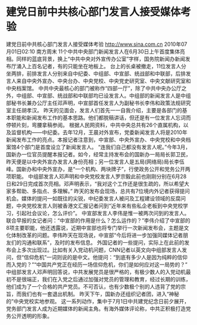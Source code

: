 # 建党日前中共核心部门发言人接受媒体考验

建党日前中共核心部门发言人接受媒体考验
http://www.sina.com.cn  2010年07月01日02:10  南方周末
11个中共中央部门新闻发言人在6月30日上午首度集体亮相。同样的蓝底背景，换上“中共中央对外宣传办公室”字样，国务院新闻办新闻发布厅涌入上百名记者，有的只能坐在地板上。
台上的长桌被撤走，11位发言人分坐两排，前排发言人分别来自中纪委、中组部、中宣部、统战部和中联部，后排发言人来自中央外宣办、中央台办、中央党校、中央党史研究室、中央文献研究室和中央档案馆。
中共中央最核心的部门被称作“四部一厅”，除了中共中央办公厅之外，中组部、中宣部、统战部和中联部均已设发言人。中组部的新闻发言人是中组部秘书长兼办公厅主任邓声明，中宣部首任发言人为副秘书长李伟和政策法规研究室主任胡孝汉。
昨天的见面会，发言人们首先一一自我介绍，主要是各部门的基本职能和新闻发布工作的基本思路。他们都脱稿讲话，但还是有一位发言人忘词而停顿片刻，弯腰拿稿参阅。
根据人民网资料，中共中央总共有26个直属机构，以及监督机构——中纪委。去年12月，王晨对外宣布，党委新闻发言人将是2010年新闻发布工作的亮点。本报记者注意到，中宣部、中央外宣办、中央党校和中央档案馆4个部门是首度设立了新闻发言人。
“连我们自己都没有发言人呢。”今年3月，国新办一位官员提醒本报记者。如今，经常主持发布会的国新办一局局长郭卫民，昨天便是以中央外宣办发言人身份亮相；另一位发言人是五局(网络局)局长李伍峰。国新办和中央外宣办，是“一个机构、两块牌子”，行使政务公开和党务公开两项职能。
中组部发言人邓声明和中央党校发言人罗宗毅此前也刚刚分别在6月28日和29日完成首次亮相。邓声明表示，“我对这个工作还是很生疏的，所以希望大家多帮助、多指点、多理解。”
昨天的发布会现场，总共有7位境内外记者获得提问机会。媒体的提问一如既往的尖锐，中纪委发言人被问及工程建设领域的反腐问题，中央党校发言人则被香港文汇报记者问到“近年来有些私企老板到中央党校学习，引起社会议论，怎么评价”。
中宣部发言人李伟是惟一被两次问到的发言人。联合早报的女记者问：“中宣部的作用是什么？怎么运作的？”李伟介绍了中宣部的8项主要职能，他还透露说，近期中宣部也将专门举行一次新闻发布会，主题是文化体制改革的问题。李伟昨天在现场说，中宣部“今后将进一步加强同媒体记者朋友们的沟通和联系”，及时的发布信息。
外国记者的一些提问，实际上在此前的发布会上多次出现过。比如有关入党动机问题，CNN记者以英文向中组部发言人发问，但“信仰危机”一词则说的是中文。他提问：“到底有多少人是因为纯粹的信仰而入党的？”“中国共产党正在经历一场信仰危机，你们是如何应对这一局势的？”
中组部发言人邓声明回答说，中共发展党员是很严格的，有极少数人的入党动机最初不是很端正，我们在入党之后通过加强对党员的管理和教育，经过长期的训练，他们成为了一个合格的共产党员。不可否认，也有少数极个别的人违背了党的宗旨，而我们也有一套退出机制。
昨天下午，国新办还组织记者团，进入“神秘的”中央党校实地参观。
这一系列动作，集中于7月1日中共建党纪念日前夕展开，党务部门发言人成为近期媒体的新闻主角。有海外媒体评论称，中共正积极打造党务公开透明的形象。

